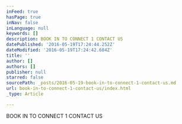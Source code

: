 ```yaml
---
inFeed: true
hasPage: true
inNav: false
inLanguage: null
keywords: []
description: BOOK IN TO CONNECT 1 CONTACT US ​
datePublished: '2016-05-19T17:24:44.252Z'
dateModified: '2016-05-19T17:24:42.684Z'
title: ''
author: []
authors: []
publisher: null
starred: false
sourcePath: _posts/2016-05-19-book-in-to-connect-1-contact-us.md
url: book-in-to-connect-1-contact-us/index.html
_type: Article

---
```

BOOK IN TO CONNECT 1 CONTACT US ​